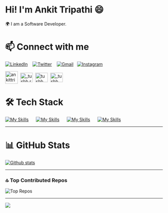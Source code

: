 # Hi! I'm Ankit Tripathi 😄
🌍 I am a Software Developer.

# 📫 Connect with me
[![LinkedIn](https://skillicons.dev/icons?i=linkedin)](https://www.linkedin.com/in/ankittripathe)
&nbsp;&nbsp;
[![Twitter](https://skillicons.dev/icons?i=twitter)](https://x.com/ankittripathe)
&nbsp;&nbsp;
[![Gmail](https://skillicons.dev/icons?i=gmail)](mailto:ankittripathe@gmail.com)&nbsp;&nbsp;
[![Instagram](https://skillicons.dev/icons?i=instagram)](https://instagram.com/ankit_tripathee)
&nbsp;&nbsp;


<p align="left">
    <a href="https://linkedin.com/in/ankittripathe" target="blank"><img align="center"
            src="https://raw.githubusercontent.com/rahuldkjain/github-profile-readme-generator/master/src/images/icons/Social/linked-in-alt.svg"
            alt="ankittripathe" height="40" width="40" /></a>&nbsp
    <a href="https://instagram.com/_tushh.r_" target="blank"><img align="center"
            src="https://raw.githubusercontent.com/rahuldkjain/github-profile-readme-generator/master/src/images/icons/Social/instagram.svg"
            alt="_tushh.r_" height="30" width="40" /></a>&nbsp
    <a href="https://www.leetcode.com/tushh_r" target="blank"><img align="center"
            src="https://raw.githubusercontent.com/rahuldkjain/github-profile-readme-generator/master/src/images/icons/Social/leet-code.svg"
            alt="tushh_r" height="30" width="40" /></a>&nbsp
    <a href="https://auth.geeksforgeeks.org/user/_tushh_" target="blank"><img align="center"
            src="https://raw.githubusercontent.com/rahuldkjain/github-profile-readme-generator/master/src/images/icons/Social/geeks-for-geeks.svg"
            alt="_tushh_" height="30" width="40" /></a>
</p>



# 🛠 Tech Stack  
[![My Skills](https://skillicons.dev/icons?i=html,css,javascript)]()&nbsp;&nbsp;&nbsp;&nbsp;&nbsp;
[![My Skills](https://skillicons.dev/icons?i=react,tailwind,scss,materialui)]()&nbsp;&nbsp;&nbsp;&nbsp;&nbsp;
[![My Skills](https://skillicons.dev/icons?i=mongodb)]()&nbsp;&nbsp;&nbsp;&nbsp;&nbsp;
[![My Skills](https://skillicons.dev/icons?i=git,github,vscode)]()&nbsp;&nbsp;&nbsp;&nbsp;&nbsp;


---

# 📊 GitHub Stats
   <a href="#">![Github stats](https://github-readme-stats.vercel.app/api?username=ankittripathe&theme=blueberry&count_private=true&hide_border=true&line_height=20)</a>
 <!-- <a href="#">![Top Langs](https://github-readme-stats.vercel.app/api/top-langs/?username=ankittripathe&layout=compact&theme=blueberry&count_private=true&hide_border=true)</a> -->


---

### 🔝 Top Contributed Repos  
![Top Repos](https://github-contributor-stats.vercel.app/api?username=ankittripathe&limit=5&theme=dark&combine_all_yearly_contributions=true)


---

[![](https://visitcount.itsvg.in/api?id=ankittripathe&icon=0&color=0)](https://visitcount.itsvg.in)


